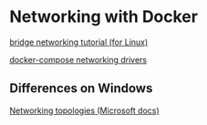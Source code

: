# Networking with Docker

[bridge networking tutorial (for Linux)](https://github.com/docker/labs/blob/master/networking/A2-bridge-networking.md)

[docker-compose networking drivers](https://docs.docker.com/compose/compose-file/#driver-1)

## Differences on Windows

[Networking topologies (Microsoft docs)](https://docs.microsoft.com/en-us/virtualization/windowscontainers/container-networking/network-drivers-topologies)